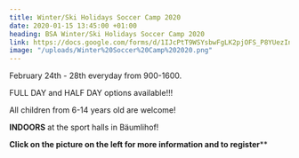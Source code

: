 ```yaml
---
title: Winter/Ski Holidays Soccer Camp 2020
date: 2020-01-15 13:45:00 +01:00
heading: BSA Winter/Ski Holidays Soccer Camp 2020
link: https://docs.google.com/forms/d/1IJcPtT9WSYsbwFgLK2pjOFS_P8YUezIngZSNCPLA2ww/edit
image: "/uploads/Winter%20Soccer%20Camp%202020.png"
---
```


February 24th - 28th everyday from 900-1600.

FULL DAY and HALF DAY options available!!!

All children from 6-14 years old are welcome!

**INDOORS** at the sport halls in Bäumlihof! 

**Click on the picture on the left for more information and to register****
